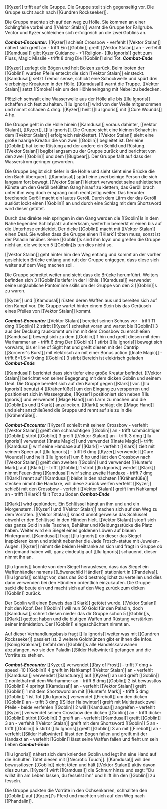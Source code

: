 [[Kyzer]] trifft auf die Gruppe. Die Gruppe stellt sich gegenseitig vor. Die Gruppe sucht auch nach [[Gundren Rockseeker]]. 

Die Gruppe machte sich auf den weg zu Hölle. Sie kommen an einer Schlingfalle vorbei und [[Vektor Stalan]] warnt die Gruppe for Fallgrube. Vector und Kyzer schleichen sich erfolgreich an die zwei Goblins an.

***Combat-Encounter:***
[[Kyzer]] schießt Crossbow - verfehlt
[[Vektor Stalan]] nähert sich greift an - trifft
Ein [[Goblin]] greift [[Vektor Stalan]] an - verfehlt
[[Kamdusal]] gibt Kyzer Guidance - +1 Religion-
[[Ilu Ignoris]] geht zum Fluss, Magic Missile - trifft 8 dmg
Die [[Goblin]] sind Tot.
***Combat-Ende***

[[Kyzer]] zerlegt die Bögen und holt Bolzen zurück.
Beim looten der [[Goblin]] wurden Pfeile enteckt die sich [[Vektor Stalan]] einsteckt.
[[Kamdusal]] setzt Tremor sense, schickt eine Schockwelle und spürt drei vierbeinige Kreaturen in der Hölle. [[Kamdusal]] warnt die Truppe. [[Vektor Stalan]] setzt [[Smoke]] ein um den Höhleneingang mit Nebel zu bedecken.

Plötzlich schwallt eine Wasserwelle aus der Hölle alle bis [[Ilu Ignoris]] schaffen sich fest zu halten. [[Ilu Ignoris]] wird von der Welle mitgenommen und nimmt schaden 4 dmg.
[[Kyzer]] heilt [[Ilu Ignoris]] mit [[Cure Wounds]] 4 hp.

Die Gruppe geht in die Hölle hinein [[Kamdusal]] voraus dahinter, [[Vektor Stalan]], [[Kyzer]], [[Ilu Ignoris]].
Die Gruppe sieht eine kleinen Schacht in dem [[Vektor Stalan]] erfolgreich reinklettert. [[Vektor Stalan]] sieht eine große haarige Kreatur die von zwei [[Goblin]] begleitet ist. Der eine [[Goblin]] hat keine Rüstung and der andere ein Schild und Rüstung. [[Vektor Stalan]] begibt langsam zu der Gruppe zurück und berichtet von den zwei [[Goblin]] und dem [[Bugbear]]. Der Gruppe fällt auf dass der Wasserstrom geringer geworden.

Die Gruppe begibt sich tiefer in die Höhle und sieht sieht eine Brücke die den Bach überquert. [[Kamdusal]] spürt eine zwei beinige Person die sich langsam fort bewegt.
[[Vektor Stalan]] klettert verwendet seine athletischen Künste um den Geröll befüllten Gang hinauf zu klettern, das Geröll brach unter ihm weg doch er sprang noch rechtzeitig weiter. Das herunter brechende Geröll macht ein lautes Geröll. Durch dem Lärm der das Geröll auslöst lockt einen [[Goblin]] an und durch eine Schlag mit dem Shortsword wird dieser getötet.

Durch das direkte rein springen in den Gang werden die [[Goblin]]s in dem Nahe liegenden Schlafplatz aufmerksam, weiterhin bemerkt er einen bis auf die Unterhose entkleidet.
Der dicke [[Goblin]] macht mit [[Vektor Stalan]] einen Deal. Sie wollen dass die Gruppe einen [[Klark]] töten muss, sonst ist der Paladin hinüber. Seine [[Goblin]]s sind ihm loyal und greifen die Gruppe nicht an, die weiteren 5 [[Goblin]]s tun dies nicht so.

[[Vektor Stalan]] geht hinter him den Weg entlang und kommt an der vorher gesichteten Brücke entlang und ruft der Gruppe entgegen, dass diese sich weiter auf dem Weg machen soll.

Die Gruppe schreitet weiter und sieht dass die Brücke herumführt. Weiters befinden sich 3 [[Goblin]]s tiefer in der Höhle. [[Kamdusal]] verwendet seine unglaubliche Pantomime skills um der Gruppe von den 3 [[Goblin]]s zu waren.

[[Kyzer]] und [[Kamdusal]] rüsten deren Waffen aus und bereiten sich auf den Kampf vor.
Die Gruppe wartet hinter einem Stein bis das Geräusch eines Pfeiles von [[Vektor Stalan]] kommt.

***Combat-Encounter***
[[Vektor Stalan]] bereitet seinen Schuss vor - trifft 11 dmg
[[Goblin]] 2 stirbt
[[Kyzer]] schreitet voran und wartet bis [[Goblin]] 3 aus der Deckung rauskommt um ihn mit dem Crossbow zu erschießen
[[Kamdusal]] bewegt sich zu dem [[Goblin]] 1 hin und greift diesen mit dem Warhammer an - trifft 6 dmg
Der [[Goblin]] 1 stirbt
[[Ilu Ignoris]] bewegt sich vorwärts, bis er line of Sight hat und greift diesen mit der Cantrip [[Sorcerer's Burst]] mit elektrisch an mit einer Bonus action [[Inate Magic]] - trifft 6\*1.5 = 9 dmg
[[Goblin]] 3 stirbt
Bereich ist elektrisch geladen
***Combat-Ende***

[[Kamdusal]] berichtet dass sich tiefer eine große Kreatur befindet. [[Vektor Stalan]] berichtet von seiner Begegnung mit dem dicken Goblin und seinem Deal. Die Gruppe bereitet sich auf den Kampf gegen [[Klark]] vor. [[Ilu Ignoris]] benutzt 4 [[Krähenfüße]] um den Eingang zu versperren und positioniert sich in Wassergrube, [[Kyzer]] positioniert sich neben [[Ilu Ignoris]] und verwendet [[Mage Hand]] um Lärm zu machen und die [[Goblin]]s und [[Klark]] anzulocken.
[[Klark]] schlägt die [[Mage Hand]] und sieht anschließend die Gruppe und rennt auf sie zu in die [[Krähenfüße]].

***Combat-Encounter***
[[Kyzer]] schießt mit seinem Crossbow - verfehlt
[[Vektor Stalan]] greift den schmächtigen [[Goblin]] an - trifft
schmächtiger [[Goblin]] stirbt
[[Goblin]] 3 greift [[Vektor Stalan]] an - trifft 3 dmg
[[Ilu Ignoris]] verwendet [[Inate Magic]] und verwendet [[Inate Magic]]- trifft 
[[Kamdusal]] wirf seine Handaxe auf [[Klark]] - verfehlt
[[Klark]] zielt mit seinem Speer auf [[Ilu Ignoris]] - trifft 6 dmg
[[Kyzer]] verwendet [[Cure Wounds]] und heilt [[Ilu Ignoris]] um 6 hp und lädt den Crossbow nach
[[Vektor Stalan]] greift den zweiten [[Goblin]] und verwendet [[Hunter's Mark]] auf [[Klark]] - trifft
[[Goblin]] 1 stirbt
[[Ilu Ignoris]] werdet 
[[Klark]] nimmt Feuer-dmg
[[Kamdusal]] wirf seine zweite Handaxe - trifft 7 dmg
[[Klark]] rennt auf [[Kamdusal]] bleibt in den nächsten [[Krähenfüße]] stecken nimmt die Handaxe, will diese zurück werfen verfehlt
[[Kyzer]] schießt mit den Crossbow - verfehlt
[[Vektor Stalan]] greift ihm Nahkampf an - trifft
[[Klark]] fällt Tot zu Boden
***Combat-Ende***

[[Klark]] wird geplündert. Ein Schlüssel hängt an ihm und und ein Morgenstern. [[Kyzer]] und [[Vektor Stalan]] machen sich auf den Weg zu dem Vorräten. [[Vektor Stalan]] knackt unnötigerweise das Schlüssel obwohl er den Schlüssel in den Händen hielt. [[Vektor Stalan]] stopft sich das ganze Gold in alle Taschen, Behälter und Kleidungsstücke die Platz haben. Weiter wird ein Siegel eines goldenen Löwen auf blauen Hintergrund. [[Kamdusal]] fragt [[Ilu Ignoris]] ob dieser das Siegel inspizieren kann und stiehlt nebenher die Jade Frosch-statue mit Juwelen-Augen. [[Kyzer]] nimmt die beiden Heiltränke an sich und fragt in Gruppe ob den jemand haben will, ganz eindeutig auf [[Ilu Ignoris]] schauend, dieser nimmt ihn an.

[[Ilu Ignoris]] konnte von dem Siegel herauslesen, dass das Siegel ein Waffenhändler namens [[Löwenschild Händler]] stationiert in [[Pandelva]]. [[Ilu Ignoris]] schlägt vor, dass das Gold bestmöglichst zu verteilen und dies dann verwenden bei den Händlern ordentlich einzukaufen. Die Gruppe sackt die beute ein und macht sich auf den Weg zurück zum dicken [[Goblin]] zurück.

Der Goblin will einen Beweis das [[Klark]] getötet wurde. [[Vektor Stalan]] holt den Kopf. Der [[Goblin]] will nun 50 Gold für den Paladin, doch [[Kamdusal]] schreit diesen nieder das dir Gruppe schon 5 [[Goblin]]s, [[Klark]] getötet haben und die blutigen Waffen und Rüstung verstärken seiner Intimidation. Der [[Goblin]] eingeschüchtert nimmt an.

Auf dieser Verhandlungsbasis fragt [[Ilu Ignoris]] weiter was mit [[Gundren Rockseeker]] passiert ist. 2 weitere Goldmünzen gibt er ihnen die Infos.
[[König Krakmar]] befahl den [[Goblin]]s alle Handelskarawanen abzufangen, wo sie den Paladin [[Silder Halbwinter]] gefangen und die Vorräte zu stehlen.

***Combat-Encounter***
[[Kyzer]] verwendet [[Ray of Frost]] - trifft 7 dmg + speed -10
[[Goblin]] 4 greift im Nahkampf [[Vektor Stalan]] an - verfehlt
[[Kamdusal]] verwendet [[Sanctuary]] auf [[Kyzer]] an und greift [[Goblin]] 2 nonlethal mit dem Warhammer an - trifft 8 dmg
[[Goblin]] 2 ist bewusstlos
[[Goblin]] 4 springt [[Kamdusal]] an - verfehlt
[[Vektor Stalan]] greift [[Goblin]] 1 mit dem Shortsword an mit [[Hunter's Mark]] - trifft 5 dmg
[[Goblin]] 1 ist Tot
[[Ilu Ignoris]] verwendet [[Firebolt]] um den dicken [[Goblin]] an - trifft 3 dmg
[[Silder Halbwinter]] greift mit Multiattack zwei Pfeile - beide verfehlen
[[Goblin]] 2 will [[Kamdusal]] angreifen - verfehlt
[[Kyzer]] verwendet seinen Crossbow den dicken [[Goblin]] an - trifft
dicker [[Goblin]] stirbt
[[Goblin]] 3 greift an - verfehlt
[[Kamdusal]] greift [[Goblin]] 3 an - verfehlt
[[Vektor Stalan]] greift mit dem Shortsword [[Goblin]] 5 an - trifft
[[Goblin]] 5 stirbt
[[Ilu Ignoris]] greift [[Goblin]] 3 an mit [[Firebolt]] an - verfehlt
[[Silder Halbwinter]] lässt den Bogen fallen und greift mit der Handaxt an - verfehlt
[[Goblin]] lässt seine Waffen fallen und fleht um sein Leben
***Combat-Ende***

[[Ilu Ignoris]] nähert sich dem knienden Goblin und legt ihn eine Hand auf die Schulter. Tötet diesen mit [[Necrotic Touch]]. [[Kamdusal]] will den bewusstlosen [[Goblin]] nicht töten und hält [[Vektor Stalan]] aktiv davon dies zu tun. [[Kyzer]] wirft [[Kamdusal]] die Schnurr hinzu und sagt: "Du willst ihn am Leben lassen, du fesselst ihn" und hilft ihn den [[Goblin]] zu fesseln.

Die Gruppe packten die Vorräte in den Ochsenkarren, schnallten den [[Goblin]] auf [[Kyzer]]'s Pferd und machten sich auf den Weg nach [[Phandalin]]. 

